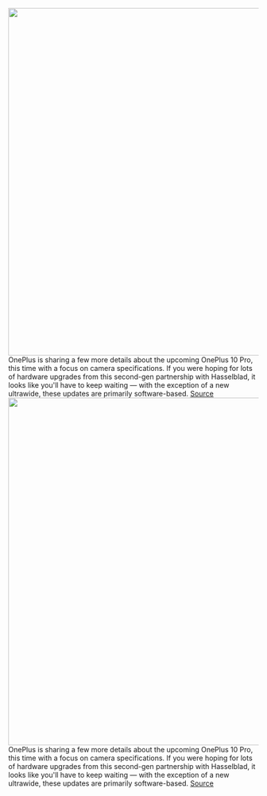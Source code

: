 <img src='https://cdn.vox-cdn.com/thumbor/I2YF0HmN-kLUoQ6s2uj-p0cHP1w=/0x0:1173x880/1200x800/filters:focal(494x347:680x533)/cdn.vox-cdn.com/uploads/chorus_image/image/70357605/OnePlus_10_Pro_Black_Headshot.0.jpg' width='700px' /><br/>
OnePlus is sharing a few more details about the upcoming OnePlus 10 Pro, this time with a focus on camera specifications. If you were hoping for lots of hardware upgrades from this second-gen partnership with Hasselblad, it looks like you'll have to keep waiting — with the exception of a new ultrawide, these updates are primarily software-based.
<a href='https://www.theverge.com/2022/1/6/22865569/oneplus-10-pro-camera-specs'> Source <a/><img src='https://cdn.vox-cdn.com/thumbor/I2YF0HmN-kLUoQ6s2uj-p0cHP1w=/0x0:1173x880/1200x800/filters:focal(494x347:680x533)/cdn.vox-cdn.com/uploads/chorus_image/image/70357605/OnePlus_10_Pro_Black_Headshot.0.jpg' width='700px' /><br/>
OnePlus is sharing a few more details about the upcoming OnePlus 10 Pro, this time with a focus on camera specifications. If you were hoping for lots of hardware upgrades from this second-gen partnership with Hasselblad, it looks like you'll have to keep waiting — with the exception of a new ultrawide, these updates are primarily software-based.
<a href='https://www.theverge.com/2022/1/6/22865569/oneplus-10-pro-camera-specs'> Source <a/>